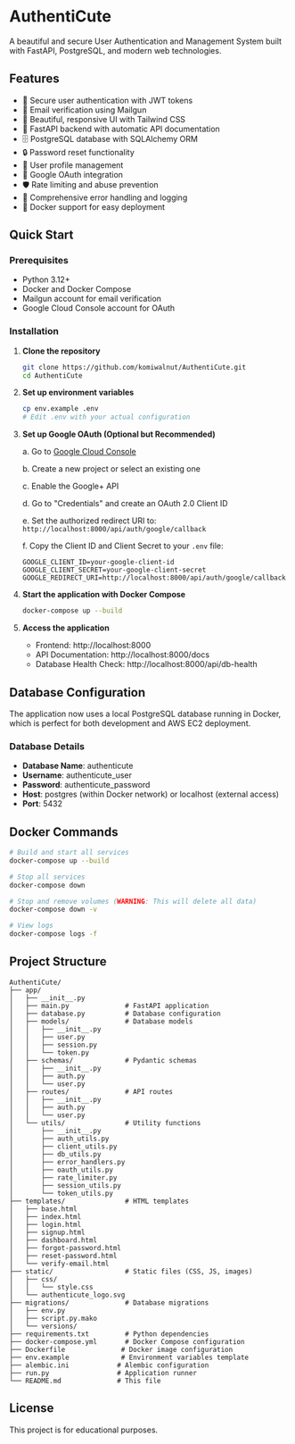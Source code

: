 # AuthentiCute

A beautiful and secure User Authentication and Management System built with FastAPI, PostgreSQL, and modern web technologies.

## Features

- 🔐 Secure user authentication with JWT tokens
- 📧 Email verification using Mailgun
- 🎨 Beautiful, responsive UI with Tailwind CSS
- 🚀 FastAPI backend with automatic API documentation
- 🗄️ PostgreSQL database with SQLAlchemy ORM
- 🔒 Password reset functionality
- 👤 User profile management
- 🔑 Google OAuth integration
- 🛡️ Rate limiting and abuse prevention
- 📝 Comprehensive error handling and logging
- 🐳 Docker support for easy deployment

## Quick Start

### Prerequisites

- Python 3.12+
- Docker and Docker Compose
- Mailgun account for email verification
- Google Cloud Console account for OAuth

### Installation

1. **Clone the repository**
   ```bash
   git clone https://github.com/komiwalnut/AuthentiCute.git
   cd AuthentiCute
   ```

2. **Set up environment variables**
   ```bash
   cp env.example .env
   # Edit .env with your actual configuration
   ```

3. **Set up Google OAuth (Optional but Recommended)**
   
   a. Go to [Google Cloud Console](https://console.cloud.google.com/)

   b. Create a new project or select an existing one
   
   c. Enable the Google+ API
   
   d. Go to "Credentials" and create an OAuth 2.0 Client ID
   
   e. Set the authorized redirect URI to: `http://localhost:8000/api/auth/google/callback`
   
   f. Copy the Client ID and Client Secret to your `.env` file:
   ```
   GOOGLE_CLIENT_ID=your-google-client-id
   GOOGLE_CLIENT_SECRET=your-google-client-secret
   GOOGLE_REDIRECT_URI=http://localhost:8000/api/auth/google/callback
   ```

4. **Start the application with Docker Compose**
   ```bash
   docker-compose up --build
   ```

5. **Access the application**
   - Frontend: http://localhost:8000
   - API Documentation: http://localhost:8000/docs
   - Database Health Check: http://localhost:8000/api/db-health

## Database Configuration

The application now uses a local PostgreSQL database running in Docker, which is perfect for both development and AWS EC2 deployment.

### Database Details
- **Database Name**: authenticute
- **Username**: authenticute_user
- **Password**: authenticute_password
- **Host**: postgres (within Docker network) or localhost (external access)
- **Port**: 5432

## Docker Commands

```bash
# Build and start all services
docker-compose up --build

# Stop all services
docker-compose down

# Stop and remove volumes (WARNING: This will delete all data)
docker-compose down -v

# View logs
docker-compose logs -f
```

## Project Structure

```
AuthentiCute/
├── app/
│   ├── __init__.py
│   ├── main.py              # FastAPI application
│   ├── database.py          # Database configuration
│   ├── models/              # Database models
│   │   ├── __init__.py
│   │   ├── user.py
│   │   ├── session.py
│   │   └── token.py
│   ├── schemas/             # Pydantic schemas
│   │   ├── __init__.py
│   │   ├── auth.py
│   │   └── user.py
│   ├── routes/              # API routes
│   │   ├── __init__.py
│   │   ├── auth.py
│   │   └── user.py
│   └── utils/               # Utility functions
│       ├── __init__.py
│       ├── auth_utils.py
│       ├── client_utils.py
│       ├── db_utils.py
│       ├── error_handlers.py
│       ├── oauth_utils.py
│       ├── rate_limiter.py
│       ├── session_utils.py
│       └── token_utils.py
├── templates/               # HTML templates
│   ├── base.html
│   ├── index.html
│   ├── login.html
│   ├── signup.html
│   ├── dashboard.html
│   ├── forgot-password.html
│   ├── reset-password.html
│   └── verify-email.html
├── static/                  # Static files (CSS, JS, images)
│   ├── css/
│   │   └── style.css
│   └── authenticute_logo.svg
├── migrations/              # Database migrations
│   ├── env.py
│   ├── script.py.mako
│   └── versions/
├── requirements.txt         # Python dependencies
├── docker-compose.yml       # Docker Compose configuration
├── Dockerfile              # Docker image configuration
├── env.example             # Environment variables template
├── alembic.ini            # Alembic configuration
├── run.py                 # Application runner
└── README.md              # This file
```

## License

This project is for educational purposes.
